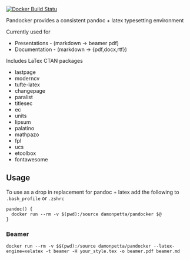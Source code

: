 [![Docker Build Statu](https://img.shields.io/docker/build/damonpetta/pandocker.svg)]()

Pandocker provides a consistent pandoc + latex typesetting environment

Currently used for

  * Presentations - (markdown -> beamer pdf)
  * Documentation - (markdown -> {pdf,docx,rtf})

Includes LaTex CTAN packages

  * lastpage
  * moderncv
  * tufte-latex
  * changepage
  * paralist
  * titlesec
  * ec
  * units
  * lipsum
  * palatino
  * mathpazo
  * fpl
  * ucs
  * etoolbox
  * fontawesome


## Usage

To use as a drop in replacement for pandoc + latex add the following to `.bash_profile` or `.zshrc`

```
pandoc() {
  docker run --rm -v $(pwd):/source damonpetta/pandocker $@
}
```

### Beamer

`docker run --rm -v $$(pwd):/source damonpetta/pandocker --latex-engine=xelatex -t beamer -H your_style.tex -o beamer.pdf beamer.md`

